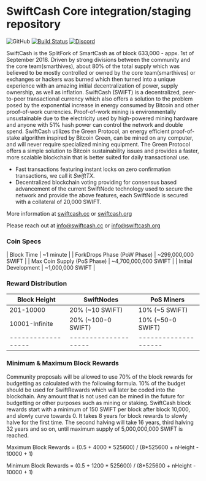SwiftCash Core integration/staging repository
=================================================
![GitHub](https://img.shields.io/github/license/mashape/apistatus.svg) [![Build Status](https://travis-ci.org/swiftcashproject/swiftcash.svg?branch=master)](https://travis-ci.org/swiftcashproject/swiftcash) [![Discord](https://img.shields.io/discord/488436992032636929.svg)](https://discord.me/swiftcash)

SwiftCash is the SplitFork of SmartCash as of block 633,000 - appx. 1st of September 2018. Driven by strong divisions between the community and the core team(smarthives), about 80% of the total supply which was believed to be mostly controlled or owned by the core team(smarthives) or exchanges or hackers was burned which then turned into a unique experience with an amazing initial decentralization of power, supply ownership, as well as inflation. SwiftCash (SWIFT) is a decentralized, peer-to-peer transactional currency which also offers a solution to the problem posed by the exponential increase in energy consumed by Bitcoin and other proof-of-work currencies. Proof-of-work mining is environmentally unsustainable due to the electricity used by high-powered mining hardware and anyone with 51% hash power can control the network and double spend. SwiftCash utilizes the Green Protocol, an energy efficient proof-of-stake algorithm inspired by Bitcoin Green, can be mined on any computer, and will never require specialized mining equipment. The Green Protocol offers a simple solution to Bitcoin sustainability issues and provides a faster, more scalable blockchain that is better suited for daily transactional use.

- Fast transactions featuring instant locks on zero confirmation transactions, we call it _SwiftTX_.
- Decentralized blockchain voting providing for consensus based advancement of the current SwiftNode
  technology used to secure the network and provide the above features, each SwiftNode is secured
  with a collateral of 20,000 SWIFT.

More information at [swiftcash.cc](http://www.swiftcash.cc) or [swiftcash.org](http://www.swiftcash.org)

Please reach out at info@swiftcash.cc or info@swiftcash.org

### Coin Specs
| Block Time                  | ~1 minute             |
| ForkDrops Phase (PoW Phase) | ~299,000,000 SWIFT    |
| Max Coin Supply (PoS Phase) | ~4,700,000,000 SWIFT  |
| Initial Development         | ~1,000,000 SWIFT      |

### Reward Distribution

| **Block Height** | **SwiftNodes**     | **PoS Miners**     |
|------------------|--------------------|--------------------|
| 201-10000        | 20% (~10 SWIFT)     | 10% (~5 SWIFT)     | 
| 10001-Infinite   | 20% (~100-0 SWIFT) | 10% (~50-0 SWIFT)  |
|------------------|--------------------|--------------------|

### Minimum & Maximum Block Rewards

Community proposals will be allowed to use 70% of the block rewards for budgetting as calculated with the following formula. 10% of the budget should be used for SwiftRewards which will later be coded into the blockchain. Any amount that is not used can be mined in the future for budgetting or other purposes such as mining or staking. SwiftCash block rewards start with a minimum of 150 SWIFT per block after block 10,000, and slowly curve towards 0. It takes 8 years for block rewards to slowly halve for the first time. The second halving will take 16 years, third halving 32 years and so on, until maximum supply of 5,000,000,000 SWIFT is reached.

Maximum Block Rewards = (0.5 + 4000 * 525600) / (8*525600 + nHeight - 10000 + 1)

Minimum Block Rewards = (0.5 + 1200 * 525600) / (8*525600 + nHeight - 10000 + 1)

